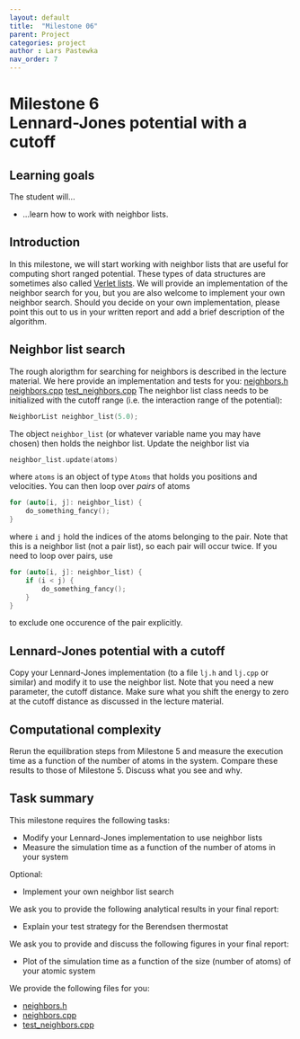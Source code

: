 ```yaml
---
layout: default
title:  "Milestone 06"
parent: Project
categories: project
author : Lars Pastewka
nav_order: 7
---
```


# Milestone 6 <br/> Lennard-Jones potential with a cutoff

## Learning goals

The student will...
* ...learn how to work with neighbor lists.

## Introduction

In this milestone, we will start working with neighbor lists that are useful for computing short ranged potential. These types of
data structures are sometimes also called [Verlet lists](https://en.wikipedia.org/wiki/Verlet_list). We will provide an
implementation of the neighbor search for you, but you are also welcome to implement your own neighbor search. Should you
decide on your own implementation, please point this out to us in your written report and add a brief description of the
algorithm.

## Neighbor list search

The rough alorigthm for searching for neighbors is described in the lecture material. We here provide an implementation and tests for you: [neighbors.h](neighbors.h) [neighbors.cpp](neighbors.cpp) [test_neighbors.cpp](test_neighbors.cpp) The neighbor list class needs to be initialized with the cutoff range (i.e. the interaction range of the potential):
```c++
NeighborList neighbor_list(5.0);
```
The object `neighbor_list` (or whatever variable name you may have chosen) then holds the neighbor list. Update the neighbor list
via
```c++
neighbor_list.update(atoms)
```
where `atoms` is an object of type `Atoms` that holds you positions and velocities. You can then loop over _pairs_ of atoms
```c++
for (auto[i, j]: neighbor_list) {
    do_something_fancy();
}
```
where `i` and `j` hold the indices of the atoms belonging to the pair. Note that this is a neighbor list (not a pair list), so each pair will occur twice. If you need to loop over pairs, use
```c++
for (auto[i, j]: neighbor_list) {
    if (i < j) {
        do_something_fancy();
    }
}
```
to exclude one occurence of the pair explicitly.

## Lennard-Jones potential with a cutoff

Copy your Lennard-Jones implementation (to a file `lj.h` and `lj.cpp` or similar) and modify it to use the neighbor list. Note
that you need a new parameter, the cutoff distance. Make sure what you shift the energy to zero at the cutoff distance as discussed in the lecture material.

## Computational complexity

Rerun the equilibration steps from Milestone 5 and measure the execution time as a function of the number of atoms in the system. Compare these results to those of Milestone 5. Discuss what you see and why.

## Task summary

This milestone requires the following tasks:

* Modify your Lennard-Jones implementation to use neighbor lists
* Measure the simulation time as a function of the number of atoms in your system

Optional:

* Implement your own neighbor list search

We ask you to provide the following analytical results in your final report:

* Explain your test strategy for the Berendsen thermostat

We ask you to provide and discuss the following figures in your final report:

* Plot of the simulation time as a function of the size (number of atoms) of your atomic system

We provide the following files for you:

* [neighbors.h](neighbors.h)
* [neighbors.cpp](neighbors.cpp)
* [test_neighbors.cpp](test_neighbors.cpp)

